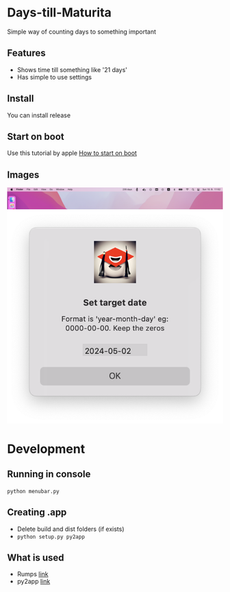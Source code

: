 # Days-till-Maturita
Simple way of counting days to something important

## Features
* Shows time till something like '21 days'
* Has simple to use settings

## Install
You can install release

## Start on boot
Use this tutorial by apple [How to start on boot](https://support.apple.com/en-gb/guide/mac-help/mh15189/mac)

## Images
![Image](https://github.com/matyash12/Days-till-Maturita/blob/b15de10416409f094efdf5e1499a980631529f5b/readme_images/menubar.png)
![Image](https://github.com/matyash12/Days-till-Maturita/blob/b15de10416409f094efdf5e1499a980631529f5b/readme_images/set_target_date.png)


# Development
## Running in console
`python menubar.py`

## Creating .app
* Delete build and dist folders (if exists)
* `python setup.py py2app`

## What is used
* Rumps [link](https://github.com/jaredks/rumps)
* py2app [link](https://github.com/ronaldoussoren/py2app)
